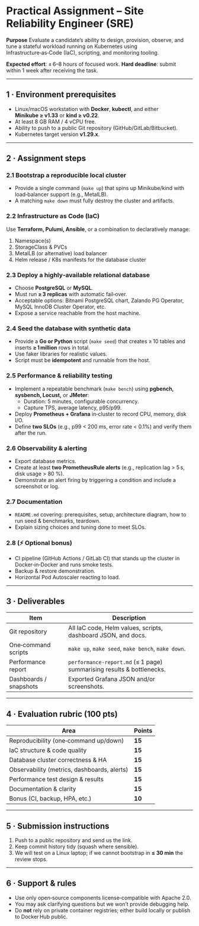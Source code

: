 # Practical Assignment – Site Reliability Engineer (SRE)

**Purpose**
Evaluate a candidate’s ability to design, provision, observe, and tune a stateful workload running on Kubernetes using Infrastructure‑as‑Code (IaC), scripting, and monitoring tooling.

**Expected effort**: ± 6–8 hours of focused work. **Hard deadline**: submit within 1 week after receiving the task.

---
## 1 · Environment prerequisites
* Linux/macOS workstation with **Docker**, **kubectl**, and either **Minikube ≥ v1.33** or **kind ≥ v0.22**.
* At least 8 GB RAM / 4 vCPU free.
* Ability to push to a public Git repository (GitHub/GitLab/Bitbucket).
* Kubernetes target version **v1.29.x**.

---
## 2 · Assignment steps
### 2.1 Bootstrap a reproducible local cluster
* Provide a single command (`make up`) that spins up Minikube/kind with load‑balancer support (e.g., MetalLB).
* A matching `make down` must fully destroy the cluster and artifacts.

### 2.2 Infrastructure as Code (IaC)
Use **Terraform, Pulumi, Ansible**, or a combination to declaratively manage:
1. Namespace(s)
2. StorageClass & PVCs
3. MetalLB (or alternative) load balancer
4. Helm release / K8s manifests for the database cluster

### 2.3 Deploy a highly‑available relational database
* Choose **PostgreSQL** or **MySQL**.
* Must run **≥ 3 replicas** with automatic fail‑over.
* Acceptable options: Bitnami PostgreSQL chart, Zalando PG Operator, MySQL InnoDB Cluster Operator, etc.
* Expose a service reachable from the host machine.

### 2.4 Seed the database with synthetic data
* Provide a **Go or Python** script (`make seed`) that creates ≥ 10 tables and inserts **≥ 1 million** rows in total.
* Use faker libraries for realistic values.
* Script must be **idempotent** and runnable from the host.

### 2.5 Performance & reliability testing
* Implement a repeatable benchmark (`make bench`) using **pgbench, sysbench, Locust,** or **JMeter**:
  * Duration: 5 minutes, configurable concurrency.
  * Capture TPS, average latency, p95/p99.
* Deploy **Prometheus + Grafana** in‑cluster to record CPU, memory, disk I/O.
* Define **two SLOs** (e.g., p99 < 200 ms, error rate < 0.1%) and verify them after the run.

### 2.6 Observability & alerting
* Export database metrics.
* Create at least **two PrometheusRule alerts** (e.g., replication lag > 5 s, disk usage > 80 %).
* Demonstrate an alert firing by triggering a condition and include a screenshot or log.

### 2.7 Documentation
* `README.md` covering: prerequisites, setup, architecture diagram, how to run seed & benchmarks, teardown.
* Explain sizing choices and tuning done to meet SLOs.

### 2.8 (⚡ Optional bonus)
* CI pipeline (GitHub Actions / GitLab CI) that stands up the cluster in Docker‑in‑Docker and runs smoke tests.
* Backup & restore demonstration.
* Horizontal Pod Autoscaler reacting to load.

---
## 3 · Deliverables
| Item | Description |
| --- | --- |
| Git repository | All IaC code, Helm values, scripts, dashboard JSON, and docs. |
| One‑command scripts | `make up`, `make seed`, `make bench`, `make down`. |
| Performance report | `performance‑report.md` (≤ 1 page) summarising results & bottlenecks. |
| Dashboards / snapshots | Exported Grafana JSON and/or screenshots. |

---
## 4 · Evaluation rubric (100 pts)
| Area | Points |
| --- | --- |
| Reproducibility (one‑command up/down) | **15** |
| IaC structure & code quality | **15** |
| Database cluster correctness & HA | **15** |
| Observability (metrics, dashboards, alerts) | **15** |
| Performance test design & results | **15** |
| Documentation & clarity | **15** |
| Bonus (CI, backup, HPA, etc.) | **10** |

---
## 5 · Submission instructions
1. Push to a public repository and send us the link.
2. Keep commit history tidy (squash where sensible).
3. We will test on a Linux laptop; if we cannot bootstrap in **≤ 30 min** the review stops.

---
## 6 · Support & rules
* Use only open‑source components license‑compatible with Apache 2.0.
* You may ask clarifying questions but we won’t provide debugging help.
* Do **not** rely on private container registries; either build locally or publish to Docker Hub public.
